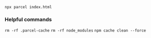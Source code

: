 `npx parcel index.html`

### Helpful commands

`rm -rf .parcel-cache`
`rm -rf node_modules`
`npm cache clean --force`
